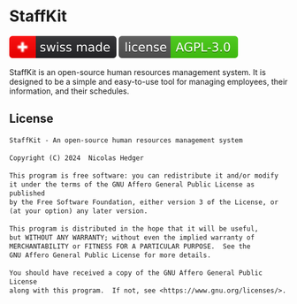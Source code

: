 # StaffKit

![Swiss made](.github/images/swiss-made.svg)
![License](.github/images/license.svg)

StaffKit is an open-source human resources management system. It is designed to be a simple and easy-to-use tool for managing employees, their information, and their schedules.

## License

```plaintext
StaffKit - An open-source human resources management system

Copyright (C) 2024  Nicolas Hedger

This program is free software: you can redistribute it and/or modify
it under the terms of the GNU Affero General Public License as published
by the Free Software Foundation, either version 3 of the License, or
(at your option) any later version.

This program is distributed in the hope that it will be useful,
but WITHOUT ANY WARRANTY; without even the implied warranty of
MERCHANTABILITY or FITNESS FOR A PARTICULAR PURPOSE.  See the
GNU Affero General Public License for more details.

You should have received a copy of the GNU Affero General Public License
along with this program.  If not, see <https://www.gnu.org/licenses/>.
```